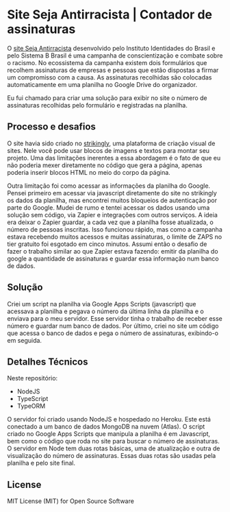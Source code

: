 # Site Seja Antirracista | Contador de assinaturas
O [site Seja Antirracista](https://www.sejaantirracista.org) desenvolvido pelo Instituto Identidades do Brasil e pelo Sistema B Brasil é uma campanha de conscientização e combate sobre o racismo. 
No ecossistema da campanha existem dois formulários que recolhem assinaturas de empresas e pessoas que estão dispostas a firmar um compromisso com a causa. As assinaturas recolhidas são colocadas automaticamente em uma planilha no Google Drive do organizador.

Eu fui chamado para criar uma solução  para exibir no site o número de assinaturas recolhidas pelo formulário e registradas na planilha.

## Processo e desafios
O site havia sido criado no [strikingly](https://pt.strikingly.com), uma plataforma de criação visual de sites. Nele você pode usar blocos de imagens e textos para montar seu projeto. Uma das limitações inerentes a essa abordagem é o fato de que eu não poderia mexer diretamente no código que gera a página, apenas poderia inserir blocos HTML no meio do corpo da página.

Outra limitação foi como acessar as informações da planilha do Google. Pensei primeiro em acessar via javascript diretamente do site no strikingly os dados da planilha, mas encontrei muitos bloqueios de autenticação por parte do Google. Mudei de rumo e tentei acessar os dados usando uma solução sem código, via Zapier e integrações com outros serviços. A ideia era deixar o Zapier guardar, a cada vez que a planilha fosse atualizada, o número de pessoas inscritas. Isso funcionou rápido, mas como a campanha estava recebendo muitos acessos e muitas assinaturas, o limite de ZAPS no tier gratuito foi esgotado em cinco minutos. Assumi então o desafio de fazer o trabalho similar ao que Zapier estava fazendo: emitir da planilha do google a quantidade de assinaturas e guardar essa informação num banco de dados.

## Solução
Criei um script na planilha via Google Apps Scripts (javascript) que acessava a planilha e pegava o número da última linha da planilha e o enviava para o meu servidor. Esse servidor tinha o trabalho de receber esse número e guardar num banco de dados. Por último, criei no site um código que acessa o banco de dados e pega o número de assinaturas, exibindo-o em seguida.

## Detalhes Técnicos
Neste repositório:
- NodeJS
- TypeScript
- TypeORM

O servidor foi criado usando NodeJS e hospedado no Heroku. Este está conectado a um banco de dados MongoDB na nuvem (Atlas). O script criado no Google Apps Scripts que manipula a planilha é em Javascript, bem como o código que roda no site para buscar o número de assinaturas. O servidor em Node tem duas rotas básicas, uma de atualização e outra de visualização do número de assinaturas. Essas duas rotas são usadas pela planilha e pelo site final.

## License
MIT License (MIT) for Open Source Software
